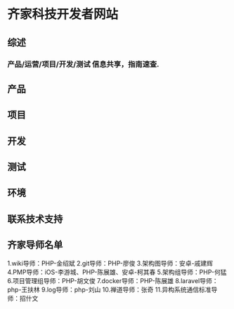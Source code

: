 齐家科技开发者网站
==========

综述
------

### 产品/运营/项目/开发/测试 信息共享，指南速查.


产品
------


项目
--------


开发
-------------


测试
-------



环境
--------



联系技术支持
--------------

齐家导师名单
--------------

1.wiki导师：PHP-金绍斌
2.git导师：PHP-廖俊
3.架构图导师：安卓-戚建辉
4.PMP导师：iOS-李游城、PHP-陈展雄、安卓-柯其春
5.架构组导师：PHP-何猛
6.项目管理组导师：PHP-胡文俊
7.docker导师：PHP-陈展雄
8.laravel导师：php-王扶林
9.log导师：php-刘山
10.禅道导师：张奇
11.异构系统通信标准导师：招什文